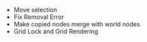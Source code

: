 - Move selection
- Fix Removal Error
- Make copied nodes merge with world nodes
- Grid Lock and Grid Rendering